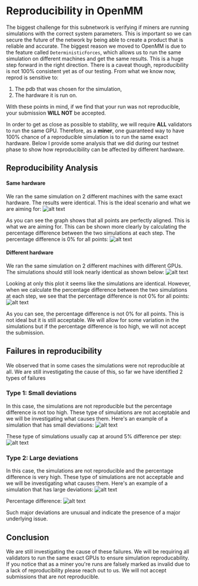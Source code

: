 # Reproducibility in OpenMM

The biggest challenge for this subnetwork is verifying if miners are running simulations with the correct system parameters. This is important so we can secure the future of the network by being able to create a product that is reliable and accurate. The biggest reason we moved to OpenMM is due to the feature called `DeterministicForces`, which allows us to run the same simulation on different machines and get the same results. This is a huge step forward in the right direction. There is a caveat though, reproducibility is not 100% consistent yet as of our testing. From what we know now, reprod is sensitive to: 

1. The pdb that was chosen for the simulation, 
2. The hardware it is run on. 

With these points in mind, if we find that your run was not reproducible, your submission **WILL NOT** be accepted.

In order to get as close as possible to stability, we will require **ALL** validators to run the same GPU. Therefore, as a **miner**, one guaranteed way to have 100% chance of a reproducible simulation is to run the same exact hardware. Below I provide some analysis that we did during our testnet phase to show how reproducibility can be affected by different hardware.

## Reproducibility Analysis

#### Same hardware
We ran the same simulation on 2 different machines with the same exact hardware. The results were identical. This is the ideal scenario and what we are aiming for:
![alt text](../../assets/perfect_reproducibility_same_hardware.png)

As you can see the graph shows that all points are perfectly aligned. This is what we are aiming for. This can be shown more clearly by calculating the percentage difference between the two simulations at each step. The percentage difference is 0% for all points:
![alt text](../../assets/perfect_reproducibility_same_hardware_percent_diff.png)

#### Different hardware
We ran the same simulation on 2 different machines with different GPUs. The simulations should still look nearly identical as shown below: 
![alt text](../assets/perfect_reproducibility_different_hardware.png)

Looking at only this plot it seems like the simulations are identical. However, when we calculate the percentage difference between the two simulations at each step, we see that the percentage difference is not 0% for all points:
![alt text](../../assets/perfect_reproducibility_different_hardware_percent_diff.png)

As you can see, the percentage difference is not 0% for all points. This is not ideal but it is still acceptable. We will allow for some variation in the simulations but if the percentage difference is too high, we will not accept the submission.

## Failures in reproducibility
We observed that in some cases the simulations were not reproducible at all. We are still investigating the cause of this, so far we have identified 2 types of failures

### Type 1: Small deviations
In this case, the simulations are not reproducible but the percentage difference is not too high. These type of simulations are not acceptable and we will be investigating what causes them. Here's an example of a simulation that has small deviations:
![alt text](../../assets/bad_reproducibility_small_deviation.png)

These type of simulations usually cap at around 5% difference per step:
![alt text](../../assets/bad_reproducibility_small_deviation_percent_diff.png)

### Type 2: Large deviations
In this case, the simulations are not reproducible and the percentage difference is very high. These type of simulations are not acceptable and we will be investigating what causes them. Here's an example of a simulation that has large deviations:
![alt text](../../assets/bad_reproducibility_big_deviation.png)

Percentage difference:
![alt text](../../assets/bad_reproducibility_big_deviation_percentage_diff.png)

Such major deviations are unusual and indicate the presence of a major underlying issue. 

## Conclusion
We are still investigating the cause of these failures. We will be requiring all validators to run the same exact GPUs to ensure simulation reproducability. If you notice that as a miner you're runs are falsely marked as invalid due to a lack of reproducibility please reach out to us. We will not accept submissions that are not reproducible.
